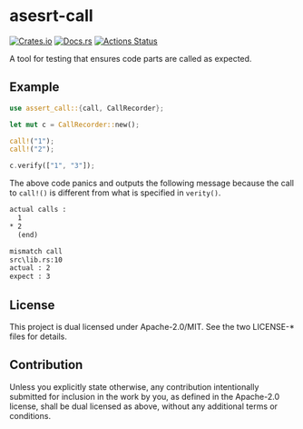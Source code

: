 # asesrt-call

[![Crates.io](https://img.shields.io/crates/v/assert-call.svg)](https://crates.io/crates/assert-call)
[![Docs.rs](https://docs.rs/assert-call/badge.svg)](https://docs.rs/assert-call/)
[![Actions Status](https://github.com/frozenlib/assert-call/workflows/CI/badge.svg)](https://github.com/frozenlib/assert-call/actions)

A tool for testing that ensures code parts are called as expected.

## Example

```rust :should_panic
use assert_call::{call, CallRecorder};

let mut c = CallRecorder::new();

call!("1");
call!("2");

c.verify(["1", "3"]);
```

The above code panics and outputs the following message because the call to `call!()` is different from what is specified in `verity()`.

```txt
actual calls :
  1
* 2
  (end)

mismatch call
src\lib.rs:10
actual : 2
expect : 3
```

## License

This project is dual licensed under Apache-2.0/MIT. See the two LICENSE-\* files for details.

## Contribution

Unless you explicitly state otherwise, any contribution intentionally submitted for inclusion in the work by you, as defined in the Apache-2.0 license, shall be dual licensed as above, without any additional terms or conditions.
